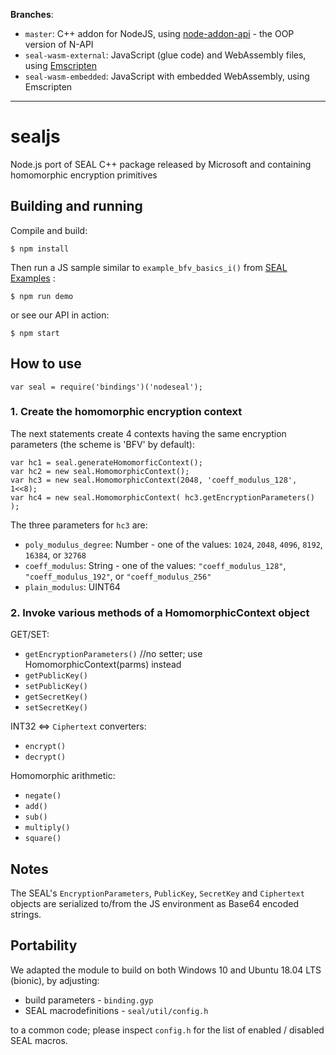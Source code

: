**Branches**:
- `master`: C++ addon for NodeJS, using [node-addon-api](https://github.com/nodejs/node-addon-api) - the OOP version of N-API
- `seal-wasm-external`: JavaScript (glue code) and WebAssembly files, using [Emscripten](https://kripken.github.io/emscripten-site/index.html)
- `seal-wasm-embedded`: JavaScript with embedded WebAssembly, using Emscripten
***

# sealjs
Node.js port of SEAL C++ package released by Microsoft and containing homomorphic encryption primitives

## Building and running

Compile and build:
```text
$ npm install
```

Then run a JS sample similar to `example_bfv_basics_i()` from [SEAL Examples](https://github.com/Microsoft/SEAL/tree/master/examples) :
```text
$ npm run demo
```

or see our API in action:
```text
$ npm start
```

## How to use

```text
var seal = require('bindings')('nodeseal');
```

### 1. Create the homomorphic encryption context
The next statements create 4 contexts having the same encryption parameters (the scheme is 'BFV' by default):
```text
var hc1 = seal.generateHomomorficContext();
var hc2 = new seal.HomomorphicContext();
var hc3 = new seal.HomomorphicContext(2048, 'coeff_modulus_128', 1<<8);
var hc4 = new seal.HomomorphicContext( hc3.getEncryptionParameters() );
```

The three parameters for `hc3` are:
- `poly_modulus_degree`: Number - one of the values: `1024`, `2048`, `4096`, `8192`, `16384`, or `32768`
- `coeff_modulus`: String - one of the values: `"coeff_modulus_128"`, `"coeff_modulus_192"`, or `"coeff_modulus_256"`
- `plain_modulus`: UINT64

### 2. Invoke various methods of a HomomorphicContext object
GET/SET:
- `getEncryptionParameters()` //no setter; use HomomorphicContext(parms) instead
- `getPublicKey()`
- `setPublicKey()`
- `getSecretKey()`
- `setSecretKey()`

INT32 <=> `Ciphertext` converters:
- `encrypt()`
- `decrypt()`

Homomorphic arithmetic:
- `negate()`
- `add()`
- `sub()`
- `multiply()`
- `square()`

## Notes
The SEAL's `EncryptionParameters`, `PublicKey`, `SecretKey` and `Ciphertext` objects are serialized to/from the JS environment as Base64 encoded strings.

## Portability
We adapted the module to build on both Windows 10 and Ubuntu 18.04 LTS (bionic), by adjusting:
- build parameters - `binding.gyp`
- SEAL macrodefinitions - `seal/util/config.h`

to a common code; please inspect `config.h` for the list of enabled / disabled SEAL macros.

